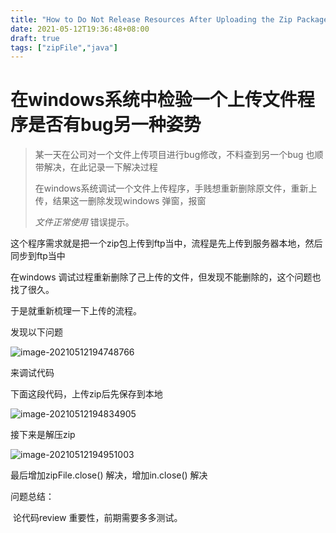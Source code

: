 ```yaml
---
title: "How to Do Not Release Resources After Uploading the Zip Package in Java"
date: 2021-05-12T19:36:48+08:00
draft: true
tags: ["zipFile","java"] 
---
```


# 在windows系统中检验一个上传文件程序是否有bug另一种姿势



> 某一天在公司对一个文件上传项目进行bug修改，不料查到另一个bug 也顺带解决，在此记录一下解决过程
>
> 在windows系统调试一个文件上传程序，手贱想重新删除原文件，重新上传，结果这一删除发现windows 弹窗，报窗 
>
> *文件正常使用*    错误提示。



这个程序需求就是把一个zip包上传到ftp当中，流程是先上传到服务器本地，然后同步到ftp当中

在windows 调试过程重新删除了己上传的文件，但发现不能删除的，这个问题也找了很久。

于是就重新梳理一下上传的流程。

发现以下问题

![image-20210512194748766](../../../../images/how-to-do-not-release-resources-after-uploading-the-zip-package-in-java.assets/image-20210512194748766.png)



来调试代码

下面这段代码，上传zip后先保存到本地

![image-20210512194834905](../../../../images/how-to-do-not-release-resources-after-uploading-the-zip-package-in-java.assets/image-20210512194834905.png)

接下来是解压zip

![image-20210512194951003](../../../../images/how-to-do-not-release-resources-after-uploading-the-zip-package-in-java.assets/image-20210512194951003.png)

最后增加zipFile.close() 解决，增加in.close() 解决

问题总结：

​    论代码review 重要性，前期需要多多测试。